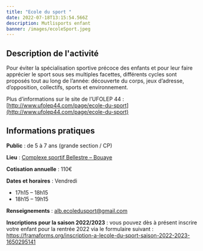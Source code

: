 ```yaml
---
title: "Ecole du sport "
date: 2022-07-18T13:15:54.566Z
description: Mutlisports enfant
banner: /images/ecoleSport.jpeg
---
```

## Description de l'activité

Pour éviter la spécialisation sportive précoce des enfants et pour leur faire apprécier le sport sous ses multiples facettes, différents cycles sont proposés tout au long de l’année: découverte du corps, jeux d’adresse, d’opposition, collectifs, sports et environnement.

Plus d’informations sur le site de l’UFOLEP 44 : [http://www.ufolep44.com/page/ecole-du-sport](http://www.ufolep44.com/page/ecole-du-sport)

## Informations pratiques

**Public** : de 5 à 7 ans (grande section / CP)

**Lieu** : [Complexe sportif Bellestre – Bouaye](https://goo.gl/maps/oNgTzTGT7BK2)

**Cotisation annuelle** : 110€

**Dates et horaires** : Vendredi

* 17h15 – 18h15
* 18h15 – 19h15

**Renseignements** : [alb.ecoledusport@gmail.com](mailto:alb.ecoledusport@gmail.com)

**Inscriptions pour la saison 2022/2023** : vous pouvez dès à présent inscrire votre enfant pour la rentrée 2022 via le formulaire suivant : <https://framaforms.org/inscription-a-lecole-du-sport-saison-2022-2023-1650295141>